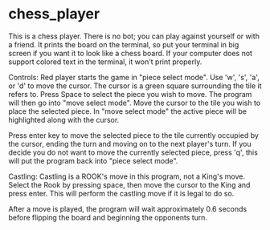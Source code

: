 # chess_player
This is a chess player. There is no bot; you can play against yourself or with a friend. It prints the board on the terminal, so put your terminal in big screen if you want it to look like a chess board. If your computer does not support colored text in the terminal, it won't print properly.

Controls:
Red player starts the game in "piece select mode".
Use 'w', 's', 'a', or 'd' to move the cursor. The cursor is a green square surrounding the tile it refers to.
Press Space to select the piece you wish to move. The program will then go into "move select mode".
Move the cursor to the tile you wish to place the selected piece. In "move select mode" the active piece will be highlighted along with the cursor.

Press enter key to move the selected piece to the tile currently occupied by the cursor, ending the turn and moving on to the next player's turn.
If you decide you do not want to move the currently selected piece, press 'q', this will put the program back into "piece select mode".

Castling: Castling is a ROOK's move in this program, not a King's move. Select the Rook by pressing space, then move the cursor to the King and press enter.
This will perform the castling move if it is legal to do so.

After a move is played, the program will wait approximately 0.6 seconds before flipping the board and beginning the opponents turn.
